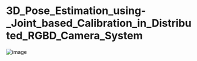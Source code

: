 # 3D_Pose_Estimation_using-_Joint_based_Calibration_in_Distributed_RGBD_Camera_System

![image](https://github.com/BSParkICLAB/3D_Pose_Estimation_using-_Joint_based_Calibration_in_Distributed_RGBD_Camera_System/assets/146613437/7e5b0009-e9ec-4c5a-a49b-985a80a1c908)


